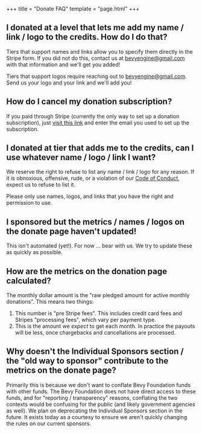 +++
title = "Donate FAQ"
template = "page.html"
+++

## I donated at a level that lets me add my name / link / logo to the credits. How do I do that?

Tiers that support names and links allow you to specify them directly in the Stripe form. If you did not do this, contact us at <bevyengine@gmail.com> with that information and we'll get you added!

Tiers that support logos require reaching out to <bevyengine@gmail.com>. Send us your logo and your link and we'll add you!

## How do I cancel my donation subscription?

If you paid through Stripe (currently the only way to set up a donation subscription), just [visit this link](https://billing.stripe.com/p/login/7sI3ee5OXbI7dgIaEE) and enter the email you used to set up the subscription.

## I donated at tier that adds me to the credits, can I use whatever name / logo / link I want?

We reserve the right to refuse to list any name / link / logo for any reason. If it is obnoxious, offensive, rude, or a violation of our [Code of Conduct](https://github.com/bevyengine/bevy/blob/main/CODE_OF_CONDUCT.md), expect us to refuse to list it.

Please only use names, logos, and links that you have the right and permission to use.

## I sponsored but the metrics / names / logos on the donate page haven't updated!

This isn't automated (yet!). For now ... bear with us. We try to update these as quickly as possible.

## How are the metrics on the donation page calculated?

The monthly dollar amount is the "raw pledged amount for active monthly donations". This means two things:

1. This number is "pre Stripe fees". This includes credit card fees and Stripes "processing fees", which vary per payment type.
2. This is the amount we _expect_ to get each month. In practice the payouts will be less, once chargebacks and cancellations are processed.

## Why doesn't the Individual Sponsors section / the "old way to sponsor" contribute to the metrics on the donate page?

Primarily this is because we don't want to conflate Bevy Foundation funds with other funds. The Bevy Foundation does not have direct access to these funds, and for "reporting / transparency" reasons, conflating the two contexts would be confusing for the public (and likely government agencies as well). We plan on deprecating the Individual Sponsors section in the future. It exists today as a courtesy to ensure we aren't quickly changing the rules on our current sponsors.
